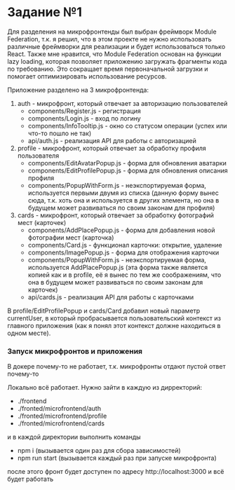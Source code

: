 # Задание №1

Для разделения на микрофронтенды был выбран фреймворк Module Federation, т.к. я решил, что в этом проекте не нужно использовать различные фреймворки для реализации и будет использоваться только React. Также мне нравится, что Module Federation основан на функции lazy loading, которая позволяет приложению загружать фрагменты кода по требованию. Это сокращает время первоначальной загрузки и помогает оптимизировать использование ресурсов.

Приложение разделено на 3 микрофронтенда:
1. auth - микрофронт, который отвечает за авторизацию пользователей 
    - components/Register.js - регистрация
    - components/Login.js - вход по логину
    - components/InfoTooltip.js - окно со статусом операции (успех или что-то пошло не так)
    - api/auth.js - реализация API для работы с авторизацией
2. profile - микрофронт, который отвечает за обработку профиля пользователя
    - components/EditAvatarPopup.js - форма для обновления аватарки
    - components/EditProfilePopup.js - форма для обновления описания профиля
    - components/PopupWithForm.js - неэкспортируемая форма, используется первыми двумя из списка (данную форму вынес сюда, т.к. хоть она и используется в других элемента, но она в будущем может развиваться по своим законам для профиля)
3. cards - микрофронт, который отвечает за обработку фотографий мест (карточек)
    - components/AddPlacePopup.js - форма для добавления новой фотографии мест (карточка)
    - components/Card.js - функционал карточки: открытие, удаление
    - components/ImagePopup.js - форма для отображения карточки
    - components/PopupWithForm.js - неэкспортируемая форма, используется AddPlacePopup.js (эта форма также является копией как и в profile, её я вынес по тем же соображениям, что она в будущем может развиваться по своим законам для карточек)
    - api/cards.js - реализация API для работы с карточками

В profile/EditProfilePopup и cards/Card добавил новый параметр currentUser, в который пробрасывается пользовательский контекст из главного приложения (как я понял этот контекст должне находиться в одном месте).

### Запуск микрофронтов и приложения

В докере почему-то не работает, т.к. микрофронты отдают пустой ответ почему-то

Локально всё работает. Нужно зайти в каждую из дирректорий:
- ./frontend
- ./fronted/microfrontend/auth
- ./fronted/microfrontend/profile
- ./fronted/microfrontend/cards

и в каждой директории выполнить команды
- npm i (вызывается один раз для сбора зависимостей)
- npm run start (вызывается каждый раз при запуске микрофронта)

после этого фронт будет доступен по адресу http://localhost:3000 и всё будет работать

